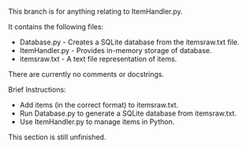 This branch is for anything relating to ItemHandler.py.

It contains the following files:
 - Database.py - Creates a SQLite database from the itemsraw.txt file.
 - ItemHandler.py - Provides in-memory storage of database.
 - itemsraw.txt - A text file representation of items.

There are currently no comments or docstrings.

Brief Instructions:
 - Add items (in the correct format) to itemsraw.txt.
 - Run Database.py to generate a SQLite database from itemsraw.txt.
 - Use ItemHandler.py to manage items in Python.

This section is still unfinished.
